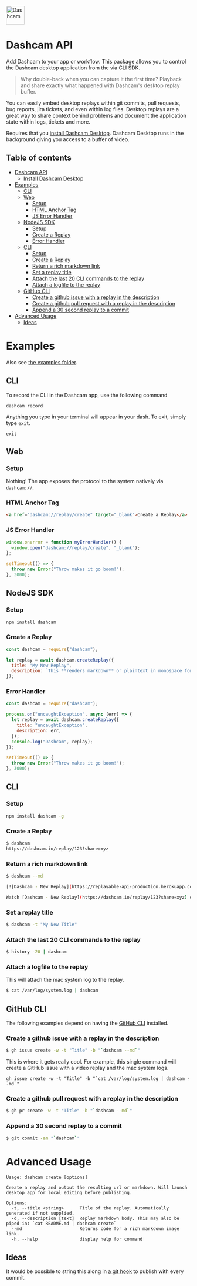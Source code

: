 <img src="https://user-images.githubusercontent.com/318295/204898620-922afee0-5415-46a9-a84f-ae6237001bf0.png" height="50" alt="Dashcam"/>

# Dashcam API

Add Dashcam to your app or workflow. This package allows you to control the Dashcam desktop application from the via CLI SDK.

> Why double-back when you can capture it the first time? Playback and share exactly what happened with Dashcam's desktop replay buffer.

You can easily embed desktop replays within git commits, pull requests, bug reports, jira tickets, and even within log files. Desktop replays are a great way to share context behind problems and document the application state within logs, tickets and more.

Requires that you [install Dashcam Desktop](https://dashcam.io). Dashcam Desktop runs in the background giving you access to a buffer of video.

## Table of contents

- [Dashcam API](#dashcam-api)
  - [Install Dashcam Desktop](#install-dashcam-desktop)
- [Examples](#examples)
  - [CLI](#cli)
  - [Web](#web)
    - [Setup](#setup)
    - [HTML Anchor Tag](#html-anchor-tag)
    - [JS Error Handler](#js-error-handler)
  - [NodeJS SDK](#nodejs-sdk)
    - [Setup](#setup)
    - [Create a Replay](#create-a-replay)
    - [Error Handler](#error-handler)
  - [CLI](#cli)
    - [Setup](#setup)
    - [Create a Replay](#create-a-replay)
    - [Return a rich markdown link](#return-a-rich-markdown-link)
    - [Set a replay title](#set-a-replay-title)
    - [Attach the last 20 CLI commands to the replay](#attach-the-last-20-cli-commands-to-the-replay)
    - [Attach a logfile to the replay](#attach-a-logfile-to-the-replay)
  - [GitHub CLI](#github-cli)
    - [Create a github issue with a replay in the description](#create-a-github-issue-with-a-replay-in-the-description)
    - [Create a github pull request with a replay in the description](#create-a-github-pull-request-with-a-replay-in-the-description)
    - [Append a 30 second replay to a commit](#append-a-30-second-replay-to-a-commit)
- [Advanced Usage](#advanced-usage)
  - [Ideas](#ideas)

# Examples

Also see [the examples folder](https://github.com/replayableio/cli/tree/main/examples).

## CLI

To record the CLI in the Dashcam app, use the following command

```
dashcam record
```

Anything you type in your terminal will appear in your dash. To exit, simply type `exit`.

```
exit
```

## Web

### Setup

Nothing! The app exposes the protocol to the system natively via `dashcam://`.

### HTML Anchor Tag

```html
<a href="dashcam://replay/create" target="_blank">Create a Replay</a>
```

### JS Error Handler

```js
window.onerror = function myErrorHandler() {
  window.open("dashcam://replay/create", "_blank");
};

setTimeout(() => {
  throw new Error("Throw makes it go boom!");
}, 3000);
```

## NodeJS SDK

### Setup

```sh
npm install dashcam
```

### Create a Replay

```js
const dashcam = require("dashcam");

let replay = await dashcam.createReplay({
  title: "My New Replay",
  description: `This **renders markdown** or plaintext in monospace font.`,
});
```

### Error Handler

```js
const dashcam = require("dashcam");

process.on("uncaughtException", async (err) => {
  let replay = await dashcam.createReplay({
    title: "uncaughtException",
    description: err,
  });
  console.log("Dashcam", replay);
});

setTimeout(() => {
  throw new Error("Throw makes it go boom!");
}, 3000);
```

## CLI

### Setup

```sh
npm install dashcam -g
```

### Create a Replay

```sh
$ dashcam
https://dashcam.io/replay/123?share=xyz
```

### Return a rich markdown link

```sh
$ dashcam --md

[![Dashcam - New Replay](https://replayable-api-production.herokuapp.com/replay/123/gif?shareKey=xyz)](https://replayable.io/replay/123?share=xyz)

Watch [Dashcam - New Replay](https://dashcam.io/replay/123?share=xyz) on Dashcam
```

### Set a replay title

```sh
$ dashcam -t "My New Title"
```

### Attach the last 20 CLI commands to the replay

```sh
$ history -20 | dashcam
```

### Attach a logfile to the replay

This will attach the mac system log to the replay.

```sh
$ cat /var/log/system.log | dashcam
```

## GitHub CLI

The following examples depend on having the [GitHub CLI](https://cli.github.com/) installed.

### Create a github issue with a replay in the description

```sh
$ gh issue create -w -t "Title" -b "`dashcam --md`"
```

This is where it gets really cool. For example, this single command will create a GitHub issue with a video replay and the mac system logs.

```
gh issue create -w -t "Title" -b "`cat /var/log/system.log | dashcam --md`"
```

### Create a github pull request with a replay in the description

```sh
$ gh pr create -w -t "Title" -b "`dashcam --md`"
```

### Append a 30 second replay to a commit

```sh
$ git commit -am "`dashcam`"
```

# Advanced Usage

```
Usage: dashcam create [options]

Create a replay and output the resulting url or markdown. Will launch desktop app for local editing before publishing.

Options:
  -t, --title <string>      Title of the replay. Automatically generated if not supplied.
  -d, --description [text]  Replay markdown body. This may also be piped in: `cat README.md | dashcam create`
  --md                      Returns code for a rich markdown image link.
  -h, --help                display help for command
```

## Ideas

It would be possible to string this along in [a git hook](https://git-scm.com/book/en/v2/Customizing-Git-Git-Hooks) to publish with every commit.
